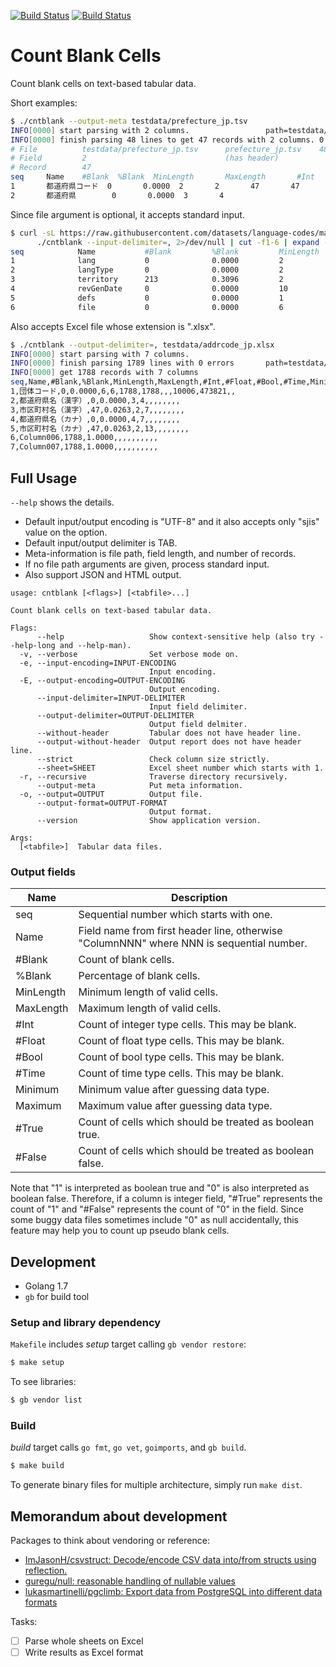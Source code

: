 [![Build Status](https://secure.travis-ci.org/skitazaki/cntblank.png?branch=master)](http://travis-ci.org/skitazaki/cntblank/tree/master)
[![Build Status](https://secure.travis-ci.org/skitazaki/cntblank.png?branch=develop)](http://travis-ci.org/skitazaki/cntblank)

# Count Blank Cells

Count blank cells on text-based tabular data.

Short examples:

```bash
$ ./cntblank --output-meta testdata/prefecture_jp.tsv
INFO[0000] start parsing with 2 columns.                 path=testdata/prefecture_jp.tsv
INFO[0000] finish parsing 48 lines to get 47 records with 2 columns. 0 errors detected.  path=testdata/prefecture_jp.tsv
# File          testdata/prefecture_jp.tsv      prefecture_jp.tsv    4884d04103df0fd8a9e792866ca0b870
# Field         2                               (has header)
# Record        47
seq     Name    #Blank  %Blank  MinLength       MaxLength       #Int    #Float  #Bool   #Time    Minimum Maximum #True   #False
1       都道府県コード  0       0.0000  2       2       47       47               1       47
2       都道府県        0       0.0000  3       4
```

Since file argument is optional, it accepts standard input.

```bash
$ curl -sL https://raw.githubusercontent.com/datasets/language-codes/master/data/ietf-language-tags.csv |
      ./cntblank --input-delimiter=, 2>/dev/null | cut -f1-6 | expand -t 15
seq            Name           #Blank         %Blank         MinLength      MaxLength
1              lang           0              0.0000         2              14
2              langType       0              0.0000         2              4
3              territory      213            0.3096         2              3
4              revGenDate     0              0.0000         10             10
5              defs           0              0.0000         1              1
6              file           0              0.0000         6              18
```

Also accepts Excel file whose extension is ".xlsx".

```bash
$ ./cntblank --output-delimiter=, testdata/addrcode_jp.xlsx
INFO[0000] start parsing with 7 columns.
INFO[0000] finish parsing 1789 lines with 0 errors       path=testdata/addrcode_jp.xlsx
INFO[0000] get 1788 records with 7 columns
seq,Name,#Blank,%Blank,MinLength,MaxLength,#Int,#Float,#Bool,#Time,Minimum,Maximum,#True,#False
1,団体コード,0,0.0000,6,6,1788,1788,,,10006,473821,,
2,都道府県名（漢字）,0,0.0000,3,4,,,,,,,,
3,市区町村名（漢字）,47,0.0263,2,7,,,,,,,,
4,都道府県名（カナ）,0,0.0000,4,7,,,,,,,,
5,市区町村名（カナ）,47,0.0263,2,13,,,,,,,,
6,Column006,1788,1.0000,,,,,,,,,,
7,Column007,1788,1.0000,,,,,,,,,,
```

## Full Usage

`--help` shows the details.

- Default input/output encoding is "UTF-8" and it also accepts only "sjis" value on the option.
- Default input/output delimiter is TAB.
- Meta-information is file path, field length, and number of records.
- If no file path arguments are given, process standard input.
- Also support JSON and HTML output.

```text
usage: cntblank [<flags>] [<tabfile>...]

Count blank cells on text-based tabular data.

Flags:
      --help                   Show context-sensitive help (also try --help-long and --help-man).
  -v, --verbose                Set verbose mode on.
  -e, --input-encoding=INPUT-ENCODING
                               Input encoding.
  -E, --output-encoding=OUTPUT-ENCODING
                               Output encoding.
      --input-delimiter=INPUT-DELIMITER
                               Input field delimiter.
      --output-delimiter=OUTPUT-DELIMITER
                               Output field delmiter.
      --without-header         Tabular does not have header line.
      --output-without-header  Output report does not have header line.
      --strict                 Check column size strictly.
      --sheet=SHEET            Excel sheet number which starts with 1.
  -r, --recursive              Traverse directory recursively.
      --output-meta            Put meta information.
  -o, --output=OUTPUT          Output file.
      --output-format=OUTPUT-FORMAT
                               Output format.
      --version                Show application version.

Args:
  [<tabfile>]  Tabular data files.
```

### Output fields

| Name | Description |
|------|-------------|
| seq | Sequential number which starts with one. |
| Name | Field name from first header line, otherwise "ColumnNNN" where NNN is sequential number. |
| #Blank | Count of blank cells. |
| %Blank | Percentage of blank cells. |
| MinLength | Minimum length of valid cells. |
| MaxLength | Maximum length of valid cells. |
| #Int | Count of integer type cells. This may be blank. |
| #Float | Count of float type cells. This may be blank. |
| #Bool | Count of bool type cells. This may be blank. |
| #Time | Count of time type cells. This may be blank. |
| Minimum | Minimum value after guessing data type. |
| Maximum | Maximum value after guessing data type. |
| #True | Count of cells which should be treated as boolean true. |
| #False | Count of cells which should be treated as boolean false. |

Note that "1" is interpreted as boolean true and "0" is also interpreted as boolean false.
Therefore, if a column is integer field, "#True" represents the count of "1" and "#False"
represents the count of "0" in the field.
Since some buggy data files sometimes include "0" as null accidentally, this feature may
help you to count up pseudo blank cells.


## Development

- Golang 1.7
- `gb` for build tool

### Setup and library dependency

`Makefile` includes *setup* target calling `gb vendor restore`:

```bash
$ make setup
```

To see libraries:

```bash
$ gb vendor list
```

### Build

*build* target calls `go fmt`, `go vet`, `goimports`, and `gb build`.

```bash
$ make build
```

To generate binary files for multiple architecture,
simply run `make dist`.

## Memorandum about development

Packages to think about vendoring or reference:

- [ImJasonH/csvstruct: Decode/encode CSV data into/from structs using reflection.](https://github.com/ImJasonH/csvstruct)
- [guregu/null: reasonable handling of nullable values](https://github.com/guregu/null)
- [lukasmartinelli/pgclimb: Export data from PostgreSQL into different data formats](https://github.com/lukasmartinelli/pgclimb)

Tasks:

- [ ] Parse whole sheets on Excel
- [ ] Write results as Excel format